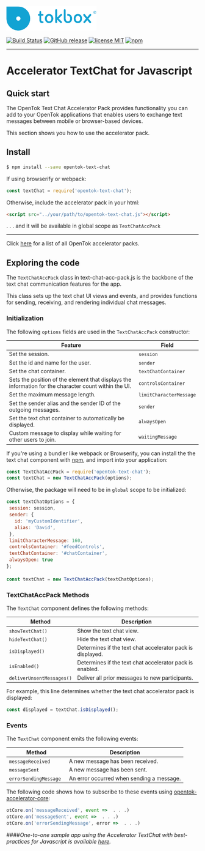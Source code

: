 ![logo](tokbox-logo.png)

[![Build Status](https://travis-ci.org/opentok/accelerator-textchat-js.svg?branch=master)](https://travis-ci.org/opentok/accelerator-textchat-js)
[![GitHub release](https://img.shields.io/github/release/opentok/accelerator-textchat-js.svg)](./README.md)
[![license MIT](https://img.shields.io/github/license/mashape/apistatus.svg)](./.github/LICENSE)
[![npm](https://img.shields.io/npm/v/opentok-text-chat.svg)](https://www.npmjs.com/package/opentok-text-chat)

-----

# Accelerator TextChat for Javascript<br/>

## Quick start

The OpenTok Text Chat Accelerator Pack provides functionality you can add to your OpenTok applications that enables users to exchange text messages between mobile or browser-based devices.

This section shows you how to use the accelerator pack.

## Install

```bash
$ npm install --save opentok-text-chat
```

If using browserify or webpack:

```javascript
const textChat = require('opentok-text-chat');
```

Otherwise, include the accelerator pack in your html:

```html
<script src="../your/path/to/opentok-text-chat.js"></script>
```
 . . . and it will be available in global scope as `TextChatAccPack`

-----------------

Click [here](https://www.npmjs.com/search?q=opentok-acc-pack) for a list of all OpenTok accelerator packs.


## Exploring the code

The `TextChatAccPack` class in text-chat-acc-pack.js is the backbone of the text chat communication features for the app.

This class sets up the text chat UI views and events, and provides functions for sending, receiving, and rendering individual chat messages.

### Initialization

The following `options` fields are used in the `TextChatAccPack` constructor:<br/>

| Feature        | Field  |
| ------------- | ------------- |
| Set the session. | `session`  |
| Set the id and name for the user. | `sender`  |
| Set the chat container. | `textChatContainer`  |
| Sets the position of the element that displays the information for the character count within the UI. | `controlsContainer`  |
| Set the maximum message length. | `limitCharacterMessage`  |
| Set the sender alias and the sender ID of the outgoing messages. | `sender`  |
| Set the text chat container to automatically be displayed. | `alwaysOpen`  |
| Custom message to display while waiting for other users to join. | `waitingMessage`  |


If you're using a bundler like webpack or Browserify, you can install the the text chat component with [npm](https://www.npmjs.com/package/opentok-text-chat), and import into your application:

  ```javascript
  const TextChatAccPack = require('opentok-text-chat');
  const textChat = new TextChatAccPack(options);
  ```


Otherwise, the package will need to be in `global` scope to be initialized:

  ```javascript
  const textChatOptions = {
   session: session,
   sender: {
     id: 'myCustomIdentifier',
     alias: 'David',
   },
   limitCharacterMessage: 160,
   controlsContainer: '#feedControls',
   textChatContainer: '#chatContainer',
   alwaysOpen: true
 };

 const textChat = new TextChatAccPack(textChatOptions);
  ```


### TextChatAccPack Methods

The `TextChat` component defines the following methods:

| Method        | Description  |
| ------------- | ------------- |
| `showTextChat()` | Show the text chat view.  |
| `hideTextChat()` | Hide the text chat view.  |
| `isDisplayed()` | Determines if the text chat accelerator pack is displayed.  |
| `isEnabled()` | Determines if the text chat accelerator pack is enabled.  |
| `deliverUnsentMessages()` | Deliver all prior messages to new participants.  |


For example, this line determines whether the text chat accelerator pack is displayed:

  ```javascript
  const displayed = textChat.isDisplayed();
  ```

### Events

The `TextChat` component emits the following events:

| Method        | Description  |
| ------------- | ------------- |
| `messageReceived ` | A new message has been received.  |
| `messageSent ` | A new message has been sent.  |
| `errorSendingMessage ` | An error occurred when sending a message.  |


The following code shows how to subscribe to these events using [opentok-accelerator-core](https://github.com/opentok/accelerator-core-js):

```javascript
otCore.on('messageReceived', event =>  . . .)
otCore.on('messageSent', event =>  . . .)
otCore.on('errorSendingMessage', error =>  . . .)
```

####*One-to-one sample app using the Accelerator TextChat with best-practices for Javascript is available [here](https://github.com/opentok/one-to-one-textchat-sample-apps).*
